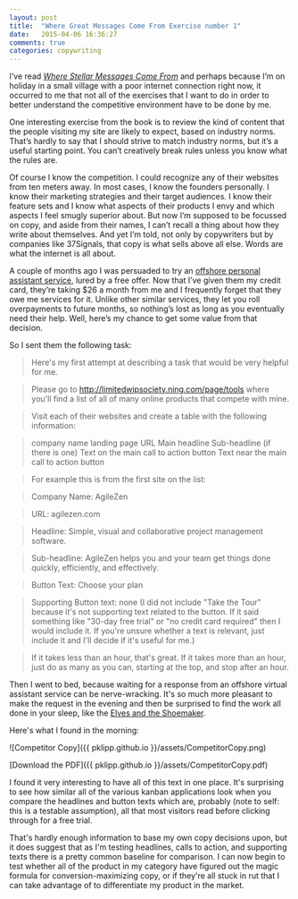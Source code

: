 ```yaml
---
layout: post
title:  "Where Great Messages Come From Exercise number 1"
date:   2015-04-06 16:36:27
comments: true
categories: copywriting
---
```


I’ve read <a href="http://copyhackers.com/product/messaging-marketing-messages/">_Where Stellar Messages Come From_</a> and perhaps because I’m on holiday in a small village with a poor internet connection right now, it occurred to me that not all of the exercises that I want to do in order to better understand the competitive environment have to be done by me.

One interesting exercise from the book is to review the kind of content that the people visiting my site are likely to expect, based on industry norms. That’s hardly to say that I should strive to match industry norms, but it’s a useful starting point. You can’t creatively break rules unless you know what the rules are. 

Of course I know the competition. I could recognize any of their websites from ten meters away. In most cases, I know the founders personally. I know their marketing strategies and their target audiences. I know their feature sets and I know what aspects of their products I envy and which aspects I feel smugly superior about. But now I’m supposed to be focussed on copy, and aside from their names, I can’t recall a thing about how they write about themselves. And yet I’m told, not only by copywriters but by companies like 37Signals, that copy is what sells above all else. Words are what the internet is all about. 

A couple of months ago I was persuaded to try an [offshore personal assistant service](https://www.perssist.com), lured by a free offer. Now that I’ve given them my credit card, they’re taking $26 a month from me and I frequently forget that they owe me services for it. Unlike other similar services, they let you roll overpayments to future months, so nothing’s lost as long as you eventually need their help. Well, here’s my chance to get some value from that decision.

So I sent them the following task:

>Here's my first attempt at describing a task that would be very helpful for me.

>Please go to http://limitedwipsociety.ning.com/page/tools where you'll find a list of all of many online products that compete with mine.

>Visit each of their websites and create a table with the following information:

>company name
>landing page URL
>Main headline
>Sub-headline (if there is one)
>Text on the main call to action button
>Text near the main call to action button

>For example this is from the first site on the list:

>Company Name: AgileZen

>URL: agilezen.com

>Headline: Simple, visual and collaborative project management software.

>Sub-headline: AgileZen helps you and your team get things done quickly, efficiently, and effectively.

>Button Text: Choose your plan

>Supporting Button text: none (I did not include "Take the Tour" because it's not supporting text related to the button. If it said something like "30-day free trial" or "no credit card required" then I would include it. If you're unsure whether a text is relevant, just include it and I'll decide if it's useful for me.)

>If it takes less than an hour, that's great. If it takes more than an hour, just do as many as you can, starting at the top, and stop after an hour.

Then I went to bed, because waiting for a response from an offshore virtual assistant service can be nerve-wracking. It's so much more pleasant to make the request in the evening and then be surprised to find the work all done in your sleep, like the [Elves and the Shoemaker](http://en.wikipedia.org/wiki/The_Elves_and_the_Shoemaker).

Here's what I found in the morning:

![Competitor Copy]({{ pklipp.github.io }}/assets/CompetitorCopy.png)

[Download the PDF]({{ pklipp.github.io }}/assets/CompetitorCopy.pdf)

I found it very interesting to have all of this text in one place. It's surprising to see how similar all of the various kanban applications look when you compare the headlines and button texts which are, probably (note to self: this is a testable assumption), all that most visitors read before clicking through for a free trial.

That's hardly enough information to base my own copy decisions upon, but it does suggest that as I'm testing headlines, calls to action, and supporting texts there is a pretty common baseline for comparison. I can now begin to test whether all of the product in my category have figured out the magic formula for conversion-maximizing copy, or if they're all stuck in rut that I can take advantage of to differentiate my product in the market. 